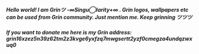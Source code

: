 ##### Hello world! I am Grinツ -∞Singu◯larity+∞ . Grin logos, wallpapers etc can be used from Grin community. Just mention me. Keep grinning ツツツ 
##### If you want to donate me here is my Grin address: grin16xzez5n39z62tm2z3kvge6yxfzq7mwgsertt2yzf0cmegza4undqzwxuq0
